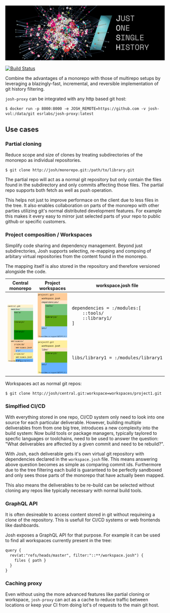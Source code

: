 ![Just One Single History](/banner.png)

[![Build Status](https://github.com/esrlabs/josh/workflows/Rust/badge.svg?branch=master)](https://github.com/esrlabs/josh/actions)

Combine the advantages of a monorepo with those of multirepo setups by leveraging a
blazingly-fast, incremental, and reversible implementation of git history filtering.

`josh-proxy` can be integrated with any http based git host:

```
$ docker run -p 8000:8000 -e JOSH_REMOTE=https://github.com -v josh-vol:/data/git esrlabs/josh-proxy:latest
```

## Use cases

### Partial cloning

Reduce scope and size of clones by treating subdirectories of the monorepo
as individual repositories.

```
$ git clone http://josh/monorepo.git:/path/to/library.git
```

The partial repo will act as a normal git repository but only contain the files
found in the subdirectory and only commits affecting those files.
The partial repo supports both fetch as well as push operation.

This helps not just to improve performace on the client due to less files in
the tree.
It also enables collaboration on parts of the monorepo with other parties
utilizing git's normal distributed development features.
For example this makes it every easy to mirror just selected parts of your
repo to public github or specific customers.

### Project composition / Workspaces

Simplify code sharing and dependency management. Beyond just subdirectories,
Josh supports selecting, re-mapping and compsing of arbitary virtual repositories
from the content found in the monorepo.

The mapping itself is also stored in the repository and therefore versioned alongside
the code.

<table>
    <thead>
        <tr>
            <th>Central monorepo</th>
            <th>Project workspaces</th>
            <th>workspace.josh file</th>
        </tr>
    </thead>
    <tbody>
        <tr>
            <td rowspan=2><img src="docs/src/img/central.svg?sanitize=true" alt="Folders and files in central.git" /></td>
            <td><img src="docs/src/img/project1.svg?sanitize=true" alt="Folders and files in project1.git" /></td>
            <td>
<pre>
dependencies = :/modules:[
    ::tools/
    ::library1/
]
</pre>
        </tr>
        <tr>
            <td><img src="docs/src/img/project2.svg?sanitize=true" alt="Folders and files in project2.git" /></td>
            <td>
<pre>libs/library1 = :/modules/library1</pre></td>
        </tr>
    </tbody>
</table>

Workspaces act as normal git repos:

```
$ git clone http://josh/central.git:workspace=workspaces/project1.git
```

### Simplfied CI/CD

With everything stored in one repo, CI/CD system only need to look into one source for each particular
deliverable.
However, building multiple deliverables from from one big tree, introduces a new complexity
into the build system: Now build tools or package managers, typically taylored to specfic languages
or toolchains, need to be used to answer the question: "What deliverables are affected by a given commit
and need to be rebuild?".

With Josh, each deliverable gets it's own virtual git repository with dependencies declared in the `workspace.josh`
file. This means answering above question becomes as simple as comparing commit ids.
Furthermore due to the tree filtering each build is guaranteed to be perfectly sandboxed
and only sees those parts of the monorepo that have actually been mapped.

This also means the deliverables to be re-build can be selected without cloning any repos like
typically necessary with normal build tools.

### GraphQL API

It is often desireable to access content stored in git without requireing a clone of the repository.
This is usefull for CI/CD systems or web frontends like dashboards.

Josh exposes a GraphQL API for that purpose. For example it can be used to find all workspaces currently
present in the tree:

```
query {
  rev(at:"refs/heads/master", filter:"::**/workspace.josh") {
    files { path }
  }
}
```


### Caching proxy

Even without using the more advanced features like partial cloning or workspace,
`josh-proxy` can act as a cache to reduce traffic between locations or keep your CI from
doing lot's of requests to the main git host.


